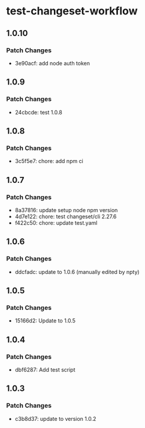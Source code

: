 # test-changeset-workflow

## 1.0.10

### Patch Changes

- 3e90acf: add node auth token

## 1.0.9

### Patch Changes

- 24cbcde: test 1.0.8

## 1.0.8

### Patch Changes

- 3c5f5e7: chore: add npm ci

## 1.0.7

### Patch Changes

- 8a37816: update setup node npm version
- 4d7e122: chore: test changeset/cli 2.27.6
- f422c50: chore: update test.yaml

## 1.0.6

### Patch Changes

- ddcfadc: update to 1.0.6 (manually edited by npty)

## 1.0.5

### Patch Changes

- 15166d2: Update to 1.0.5

## 1.0.4

### Patch Changes

- dbf6287: Add test script

## 1.0.3

### Patch Changes

- c3b8d37: update to version 1.0.2
